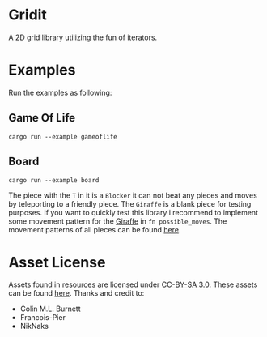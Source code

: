 # Gridit

A 2D grid library utilizing the fun of iterators.


# Examples

Run the examples as following:  

## Game Of Life
```
cargo run --example gameoflife
```

## Board
```
cargo run --example board
```

The piece with the `T` in it is a `Blocker` it can not beat any pieces and moves by teleporting
to a friendly piece.
The `Giraffe` is a blank piece for testing purposes. If you want to quickly test this library
i recommend to implement some movement pattern for the [Giraffe](./examples/board/piece/giraffe.rs) in `fn possible_moves`.
The movement patterns of all pieces can be found [here](./examples/board/pieces).


# Asset License
Assets found in [resources](./resources/) are licensed under [CC-BY-SA 3.0](https://creativecommons.org/licenses/by-sa/3.0/legalcode).
These assets can be found [here](https://commons.wikimedia.org/wiki/Category:SVG_chess_pieces).
Thanks and credit to:
* Colin M.L. Burnett
* Francois-Pier
* NikNaks

